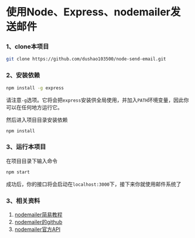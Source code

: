 # 使用Node、Express、nodemailer发送邮件

### 1、clone本项目
```bash
git clone https://github.com/dushao103500/node-send-email.git
```
### 2、安装依赖
```bash
npm install -g express
```
请注意`-g`选项。它将会把`express`安装供全局使用，并加入`PATH`环境变量，因此你可以在任何地方运行它。

然后进入项目目录安装依赖
```bash
npm install
```
### 3、运行本项目
在项目目录下输入命令
```bash
npm start
```
成功后，你的接口将会启动在`localhost:3000`下，接下来你就使用邮件系统了

### 3、相关资料
1. [nodemailer简易教程](http://www.cnblogs.com/pingfan1990/p/4864822.html)
2. [nodemailer的github](https://github.com/nodemailer/nodemailer)
3. [nodemailer官方API](https://nodemailer.com/about/)
